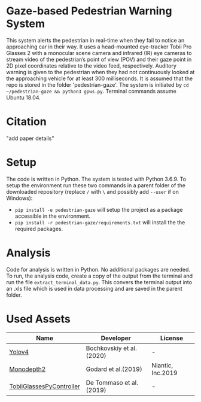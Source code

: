 # Gaze-based Pedestrian Warning System

This system alerts the pedestrian in real-time when they fail to notice an approaching car in their way. It uses a head-mounted eye-tracker Tobii Pro Glasses 2 with a monocular scene camera and infrared (IR) eye cameras to stream video of the pedestrian’s point of view (POV) and their gaze point in 2D pixel coordinates relative to the video feed, respectively. Auditory warning is given to the pedestrian when they had not continuously looked at the approaching vehicle for at least 300 milliseconds. It is assumed that the repo is stored in the folder 'pedestrian-gaze'. The system is initiated by `cd ~/pedestrian-gaze && python3 gpws.py`. Terminal commands assume Ubuntu 18.04. 

# Citation

"add paper details"

# Setup

The code is written in Python. The system is tested with Python 3.6.9. To setup the environment run these two commands in a parent folder of the downloaded repository (replace `/` with `\` and possibly add `--user` if on Windows):
- `pip install -e pedestrian-gaze` will setup the project as a package accessible in the environment. 
- `pip install -r pedestrian-gaze/requirements.txt` will install the the required packages.
 
# Analysis

Code for analysis is written in Python. No additional packages are needed. To run, the analysis code, create a copy of the output from the terminal and run the file  `extract_terminal_data.py`. This convers the terminal output into an .xls file which is used in data processing and are saved in the parent folder. 

# Used Assets
| Name | Developer | License
| --- | --- | ---
|[Yolov4](https://github.com/AlexeyAB/darknet) | Bochkovskiy et al. (2020) | -
|[Monodepth2](https://github.com/nianticlabs/monodepth2) | Godard et al.(2019) | Niantic, Inc.2019
|[TobiiGlassesPyController](https://github.com/ddetommaso/TobiiGlassesPyController) | De Tommaso et al. (2019) | - 

